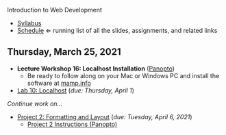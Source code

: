 Introduction to Web Development

- [Syllabus](syllabus.md)
- [Schedule](schedule.md)   &lArr; running list of all the slides, assignments, and related links

## Thursday, March 25, 2021

- **<s>Lecture</s> Workshop 16: Localhost Installation** ([Panopto](https://rochester.hosted.panopto.com/Panopto/Pages/Viewer.aspx?id=5e5c5924-7ece-4eb9-9b9d-acf70007080d))
  - Be ready to follow along on your Mac or Windows PC and install the software at [mamp.info](https://www.mamp.info/)
- [Lab 10: Localhost](lab10-localhost/instructions.md) (*due: Thursday, April 1*)

*Continue work on...*

- [Project 2: Formatting and Layout](project02-formatting-and-layout/instructions.md) (*due: Tuesday, April 6, 2021*)
  - [Project 2 Instructions (Panopto)](https://rochester.hosted.panopto.com/Panopto/Pages/Viewer.aspx?id=1b20ea1d-a93e-40ca-900e-ace0012abf5e)

